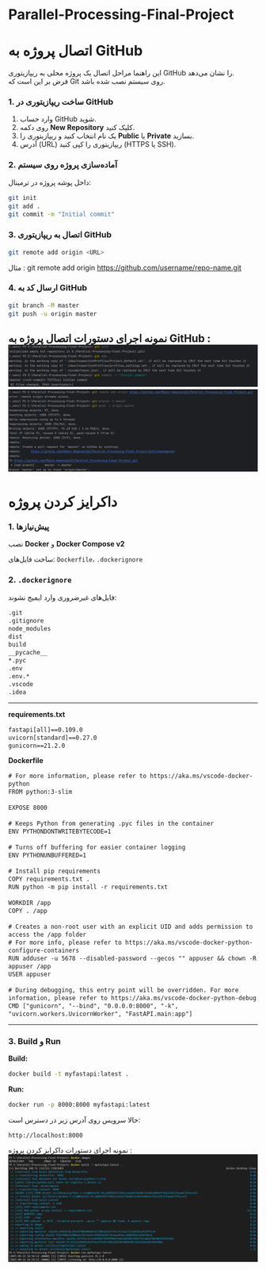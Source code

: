 # Parallel-Processing-Final-Project


# اتصال پروژه به GitHub

این راهنما مراحل اتصال یک پروژه محلی به ریپازیتوری GitHub را نشان می‌دهد.  
فرض بر این است که Git روی سیستم نصب شده باشد.

### 1. ساخت ریپازیتوری در GitHub

1. وارد حساب GitHub شوید.
2. روی دکمه **New Repository** کلیک کنید.
3. یک نام انتخاب کنید و ریپازیتوری را **Public** یا **Private** بسازید.
4. آدرس (URL) ریپازیتوری را کپی کنید (HTTPS یا SSH).


### 2. آماده‌سازی پروژه روی سیستم

داخل پوشه پروژه در ترمینال:

```bash
git init
git add .
git commit -m "Initial commit"

```



### 3. اتصال به ریپازیتوری GitHub
```bash
git remote add origin <URL>
```
مثال :
git remote add origin https://github.com/username/repo-name.git

### 4. ارسال کد به GitHub

```bash
git branch -M master
git push -u origin master
```

نمونه اجرای دستورات اتصال پروژه به GitHub :
![Github connection](images/github1.png)
![Github connection](images/github2.png)
---


# داکرایز کردن پروژه
### 1. پیش‌نیازها

نصب **Docker** و **Docker Compose v2**

ساخت فایل‌های: `Dockerfile`، `.dockerignore`


### 2. `.dockerignore`

فایل‌های غیرضروری وارد ایمیج نشوند:

```
.git
.gitignore
node_modules
dist
build
__pycache__
*.pyc
.env
.env.*
.vscode
.idea
```

---


**requirements.txt**
```
fastapi[all]==0.109.0
uvicorn[standard]==0.27.0
gunicorn==21.2.0
```

**Dockerfile**
```
# For more information, please refer to https://aka.ms/vscode-docker-python
FROM python:3-slim

EXPOSE 8000

# Keeps Python from generating .pyc files in the container
ENV PYTHONDONTWRITEBYTECODE=1

# Turns off buffering for easier container logging
ENV PYTHONUNBUFFERED=1

# Install pip requirements
COPY requirements.txt .
RUN python -m pip install -r requirements.txt

WORKDIR /app
COPY . /app

# Creates a non-root user with an explicit UID and adds permission to access the /app folder
# For more info, please refer to https://aka.ms/vscode-docker-python-configure-containers
RUN adduser -u 5678 --disabled-password --gecos "" appuser && chown -R appuser /app
USER appuser

# During debugging, this entry point will be overridden. For more information, please refer to https://aka.ms/vscode-docker-python-debug
CMD ["gunicorn", "--bind", "0.0.0.0:8000", "-k", "uvicorn.workers.UvicornWorker", "FastAPI.main:app"]

```
---

### 3. Build و Run

**Build:**
```bash
docker build -t myfastapi:latest .
```

**Run:**
```bash
docker run -p 8000:8000 myfastapi:latest
```

حالا سرویس روی آدرس زیر در دسترس است:
```
http://localhost:8000
```


نمونه اجرای دستورات داکرایز کردن پروژه :
![Github connection](images/docker.png)

